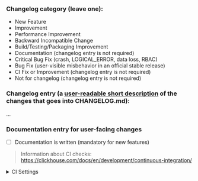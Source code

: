 <!---
A technical comment, you are free to remove or leave it as it is when PR is created
The following categories are used in the next scripts, update them accordingly
utils/changelog/changelog.py
tests/ci/cancel_and_rerun_workflow_lambda/app.py
-->
### Changelog category (leave one):
- New Feature
- Improvement
- Performance Improvement
- Backward Incompatible Change
- Build/Testing/Packaging Improvement
- Documentation (changelog entry is not required)
- Critical Bug Fix (crash, LOGICAL_ERROR, data loss, RBAC)
- Bug Fix (user-visible misbehavior in an official stable release)
- CI Fix or Improvement (changelog entry is not required)
- Not for changelog (changelog entry is not required)


### Changelog entry (a [user-readable short description](https://github.com/ClickHouse/ClickHouse/blob/master/docs/changelog_entry_guidelines.md) of the changes that goes into CHANGELOG.md):
...

### Documentation entry for user-facing changes

- [ ] Documentation is written (mandatory for new features)

<!---
Directly edit documentation source files in the "docs" folder with the same pull-request as code changes

or

Add a user-readable short description of the changes that should be added to docs.clickhouse.com below.

At a minimum, the following information should be added (but add more as needed).
- Motivation: Why is this function, table engine, etc. useful to ClickHouse users?

- Parameters: If the feature being added takes arguments, options or is influenced by settings, please list them below with a brief explanation.

- Example use: A query or command.
-->


> Information about CI checks: https://clickhouse.com/docs/en/development/continuous-integration/

<details>
    <summary>CI Settings</summary>

**NOTE:** If your merge the PR with modified CI you **MUST KNOW** what you are doing
**NOTE:** Checked options will be applied if set before CI RunConfig/PrepareRunConfig step

#### Run these jobs only (required builds will be added automatically):
- [ ] <!---ci_include_integration--> Integration Tests
- [ ] <!---ci_include_stateless--> Stateless tests
- [ ] <!---ci_include_stateful--> Stateful tests
- [ ] <!---ci_include_unit--> Unit tests
- [ ] <!---ci_include_performance--> Performance tests
- [ ] <!---ci_include_aarch64--> All with aarch64
- [ ] <!---ci_include_asan--> All with ASAN
- [ ] <!---ci_include_tsan--> All with TSAN
- [ ] <!---ci_include_analyzer--> All with Analyzer
- [ ] <!---ci_include_azure --> All with Azure
- [ ] <!---ci_include_KEYWORD--> Add your option here

#### Deny these jobs:
- [ ] <!---ci_exclude_fast--> Fast test
- [ ] <!---ci_exclude_integration--> Integration Tests
- [ ] <!---ci_exclude_stateless--> Stateless tests
- [ ] <!---ci_exclude_stateful--> Stateful tests
- [ ] <!---ci_exclude_performance--> Performance tests
- [ ] <!---ci_exclude_asan--> All with ASAN
- [ ] <!---ci_exclude_tsan--> All with TSAN
- [ ] <!---ci_exclude_msan--> All with MSAN
- [ ] <!---ci_exclude_ubsan--> All with UBSAN
- [ ] <!---ci_exclude_coverage--> All with Coverage
- [ ] <!---ci_exclude_aarch64--> All with Aarch64

#### Extra options:
- [ ] <!---do_not_test--> do not test (only style check)
- [ ] <!---no_merge_commit--> disable merge-commit (no merge from master before tests)
- [ ] <!---no_ci_cache--> disable CI cache (job reuse)

#### Only specified batches in multi-batch jobs:
- [ ] <!---batch_0--> 1
- [ ] <!---batch_1--> 2
- [ ] <!---batch_2--> 3
- [ ] <!---batch_3--> 4

</details>

